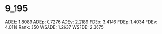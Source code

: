 # 9_195

ADEb: 1.8089
ADEp: 0.7276
ADEv: 2.2189
FDEb: 3.4146
FDEp: 1.4034
FDEv: 4.0118
Rank: 350
WSADE: 1.2637
WSFDE: 2.3675